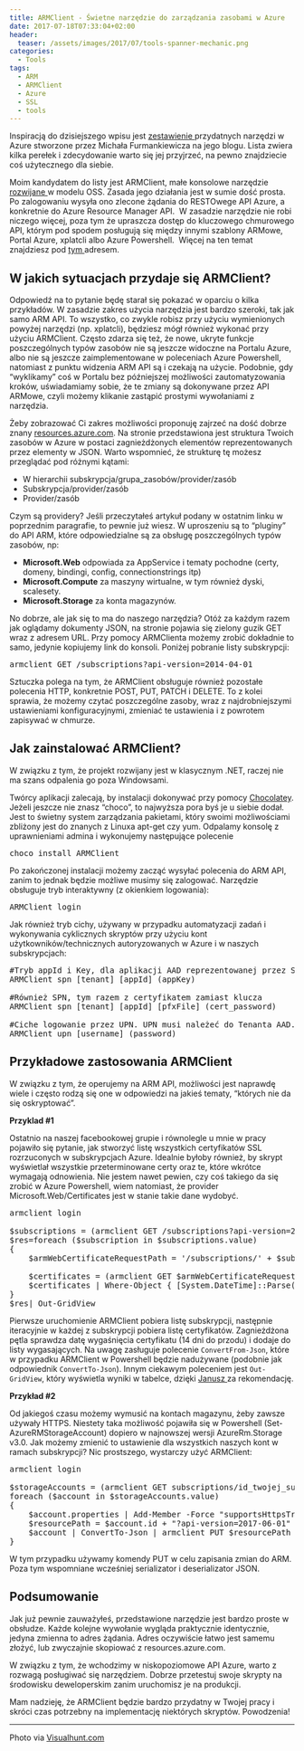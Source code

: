 ```yaml
---
title: ARMClient - Świetne narzędzie do zarządzania zasobami w Azure
date: 2017-07-18T07:33:04+02:00
header:
  teaser: /assets/images/2017/07/tools-spanner-mechanic.png
categories:
  - Tools
tags:
  - ARM
  - ARMClient
  - Azure
  - SSL
  - tools
---
```

Inspiracją do dzisiejszego wpisu jest <a href="http://architektwchmurze.pl/narzedzia/" target="_blank" rel="noopener">zestawienie </a>przydatnych narzędzi w Azure stworzone przez Michała Furmankiewicza na jego blogu. Lista zwiera kilka perełek i zdecydowanie warto się jej przyjrzeć, na pewno znajdziecie coś użytecznego dla siebie.

Moim kandydatem do listy jest ARMClient, małe konsolowe narzędzie <a href="https://github.com/projectkudu/ARMClient" target="_blank" rel="noopener">rozwijane </a>w modelu OSS. Zasada jego działania jest w sumie dość prosta. Po zalogowaniu wysyła ono zlecone żądania do RESTOwege API Azure, a konkretnie do Azure Resource Manager API.  W zasadzie narzędzie nie robi niczego więcej, poza tym że upraszcza dostęp do kluczowego chmurowego API, którym pod spodem posługują się między innymi szablony ARMowe, Portal Azure, xplatcli albo Azure Powershell.  Więcej na ten temat znajdziesz pod <a href="https://docs.microsoft.com/pl-pl/azure/azure-resource-manager/resource-group-overview" target="_blank" rel="noopener">tym </a>adresem.

## W jakich sytuacjach przydaje się ARMClient?

Odpowiedź na to pytanie będę starał się pokazać w oparciu o kilka przykładów. W zasadzie zakres użycia narzędzia jest bardzo szeroki, tak jak samo ARM API. To wszystko, co zwykle robisz przy użyciu wymienionych powyżej narzędzi (np. xplatcli), będziesz mógł również wykonać przy użyciu ARMClient. Często zdarza się też, że nowe, ukryte funkcje poszczególnych typów zasobów nie są jeszcze widoczne na Portalu Azure, albo nie są jeszcze zaimplementowane w poleceniach Azure Powershell, natomiast z punktu widzenia ARM API są i czekają na użycie. Podobnie, gdy &#8220;wyklikamy&#8221; coś w Portalu bez późniejszej możliwości zautomatyzowania kroków, uświadamiamy sobie, że te zmiany są dokonywane przez API ARMowe, czyli możemy klikanie zastąpić prostymi wywołaniami z narzędzia.

Żeby zobrazować Ci zakres możliwości proponuję zajrzeć na dość dobrze znany <a href="https://resources.azure.com" target="_blank" rel="noopener">resources.azure.com</a>. Na stronie przedstawiona jest struktura Twoich zasobów w Azure w postaci zagnieżdżonych elementów reprezentowanych przez elementy w JSON. Warto wspomnieć, że strukturę tę możesz przeglądać pod różnymi kątami:

  * W hierarchii subskrypcja/grupa_zasobów/provider/zasób
  * Subskrypcja/provider/zasób
  * Provider/zasób

Czym są providery? Jeśli przeczytałeś artykuł podany w ostatnim linku w poprzednim paragrafie, to pewnie już wiesz. W uproszeniu są to &#8220;pluginy&#8221; do API ARM, które odpowiedzialne są za obsługę poszczególnych typów zasobów, np:

  * **Microsoft.Web** odpowiada za AppService i tematy pochodne (certy, domeny, bindingi, config, connectionstrings itp)
  * **Microsoft.Compute** za maszyny wirtualne, w tym również dyski, scalesety.
  * **Microsoft.Storage** za konta magazynów.

No dobrze, ale jak się to ma do naszego narzędzia? Otóż za każdym razem jak oglądamy dokumenty JSON, na stronie pojawia się zielony guzik GET wraz z adresem URL. Przy pomocy ARMClienta możemy zrobić dokładnie to samo, jedynie kopiujemy link do konsoli. Poniżej pobranie listy subskrypcji:

<pre class="EnlighterJSRAW">armclient GET /subscriptions?api-version=2014-04-01</pre>

Sztuczka polega na tym, że ARMClient obsługuje również pozostałe polecenia HTTP, konkretnie POST, PUT, PATCH i DELETE. To z kolei sprawia, że możemy czytać poszczególne zasoby, wraz z najdrobniejszymi ustawieniami konfiguracyjnymi, zmieniać te ustawienia i z powrotem zapisywać w chmurze.

## Jak zainstalować ARMClient?

W związku z tym, że projekt rozwijany jest w klasycznym .NET, raczej nie ma szans odpalenia go poza Windowsami.

Twórcy aplikacji zalecają, by instalacji dokonywać przy pomocy <a href="https://chocolatey.org/" target="_blank" rel="noopener">Chocolatey</a>. Jeżeli jeszcze nie znasz &#8220;choco&#8221;, to najwyższa pora byś je u siebie dodał. Jest to świetny system zarządzania pakietami, który swoimi możliwościami zbliżony jest do znanych z Linuxa apt-get czy yum. Odpalamy konsolę z uprawnieniami admina i wykonujemy następujące polecenie

<pre class="EnlighterJSRAW" data-enlighter-language="null">choco install ARMClient</pre>

Po zakończonej instalacji możemy zacząć wysyłać polecenia do ARM API, zanim to jednak będzie możliwe musimy się zalogować. Narzędzie obsługuje tryb interaktywny (z okienkiem logowania):

<pre class="EnlighterJSRAW" data-enlighter-language="null">ARMClient login</pre>

Jak również tryb cichy, używany w przypadku automatyzacji zadań i wykonywania cyklicznych skryptów przy użyciu kont użytkowników/technicznych autoryzowanych w Azure i w naszych subskrypcjach:

<pre class="EnlighterJSRAW" data-enlighter-language="null">#Tryb appId i Key, dla aplikacji AAD reprezentowanej przez Service Principal Name
ARMClient spn [tenant] [appId] (appKey) 

#Również SPN, tym razem z certyfikatem zamiast klucza
ARMClient spn [tenant] [appId] [pfxFile] (cert_password) 

#Ciche logowanie przez UPN. UPN musi należeć do Tenanta AAD.
ARMClient upn [username] (password)</pre>

## Przykładowe zastosowania ARMClient

W związku z tym, że operujemy na ARM API, możliwości jest naprawdę wiele i często rodzą się one w odpowiedzi na jakieś tematy, &#8220;których nie da się oskryptować&#8221;.

**Przyklad #1**

Ostatnio na naszej facebookowej grupie i równolegle u mnie w pracy pojawiło się pytanie, jak stworzyć listę wszystkich certyfikatów SSL rozrzuconych w subskrypcjach Azure. Idealnie byłoby również, by skrypt wyświetlał wszystkie przeterminowane certy oraz te, które wkrótce wymagają odnowienia. Nie jestem nawet pewien, czy coś takiego da się zrobić w Azure Powershell, wiem natomiast, że provider Microsoft.Web/Certificates jest w stanie takie dane wydobyć.

<pre class="EnlighterJSRAW" data-enlighter-language="null">armclient login

$subscriptions = (armclient GET /subscriptions?api-version=2014-04-01) | ConvertFrom-Json
$res=foreach ($subscription in $subscriptions.value)
{
    $armWebCertificateRequestPath = '/subscriptions/' + $subscription.SubscriptionId + '/providers/Microsoft.Web/certificates?api-version=2016-03-01'

    $certificates = (armclient GET $armWebCertificateRequestPath) | ConvertFrom-Json    
    $certificates | Where-Object { [System.DateTime]::Parse($_.properties.expirationDate) -lt (Get-Date).AddDays(14)}  | select 
} 
$res| Out-GridView</pre>

Pierwsze uruchomienie ARMClient pobiera listę subskrypcji, następnie iteracyjnie w każdej z subskrypcji pobiera listę certyfikatów. Zagnieżdżona pętla sprawdza datę wygaśnięcia certyfikatu (14 dni do przodu) i dodaje do listy wygasających. Na uwagę zasługuje polecenie <code class="EnlighterJSRAW" data-enlighter-language="null">ConvertFrom-Json</code>, które w przypadku ARMClient w Powershell będzie nadużywane (podobnie jak odpowiednik <code class="EnlighterJSRAW" data-enlighter-language="null">ConvertTo-Json</code>). Innym ciekawym poleceniem jest <code class="EnlighterJSRAW" data-enlighter-language="null">Out-GridView</code>, który wyświetla wyniki w tabelce, dzięki <a href="https://twitter.com/jnowwwak" target="_blank" rel="noopener">Janusz </a>za rekomendację.

**Przykład #2**

Od jakiegoś czasu możemy wymusić na kontach magazynu, żeby zawsze używały HTTPS. Niestety taka możliwość pojawiła się w Powershell (Set-AzureRMStorageAccount) dopiero w najnowszej wersji AzureRm.Storage v3.0. Jak możemy zmienić to ustawienie dla wszystkich naszych kont w ramach subskrypcji? Nic prostszego, wystarczy użyć ARMClient:

<pre class="EnlighterJSRAW" data-enlighter-language="null">armclient login

$storageAccounts = (armclient GET subscriptions/id_twojej_subskrypcji/providers/Microsoft.Storage/storageAccounts?api-version=2017-06-01) | ConvertFrom-Json
foreach ($account in $storageAccounts.value)
{
    $account.properties | Add-Member -Force "supportsHttpsTrafficOnly" True
    $resourcePath = $account.id + "?api-version=2017-06-01"
    $account | ConvertTo-Json | armclient PUT $resourcePath
}</pre>

W tym przypadku używamy komendy PUT w celu zapisania zmian do ARM. Poza tym wspomniane wcześniej serializator i deserializator JSON.

## Podsumowanie

Jak już pewnie zauważyłeś, przedstawione narzędzie jest bardzo proste w obsłudze. Każde kolejne wywołanie wygląda praktycznie identycznie, jedyna zmienna to adres żądania. Adres oczywiście łatwo jest samemu złożyć, lub zwyczajnie skopiować z resources.azure.com.

W związku z tym, że wchodzimy w niskopoziomowe API Azure, warto z rozwagą posługiwać się narzędziem. Dobrze przetestuj swoje skrypty na środowisku deweloperskim zanim uruchomisz je na produkcji.

Mam nadzieję, że ARMClient będzie bardzo przydatny w Twojej pracy i skróci czas potrzebny na implementację niektórych skryptów. Powodzenia!

* * *

Photo via [Visualhunt.com](https://visualhunt.com/re/8cad28)